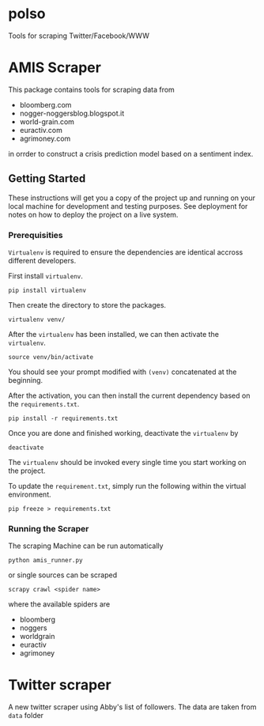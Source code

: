 polso
=====

Tools for scraping Twitter/Facebook/WWW


# AMIS Scraper

This package contains tools for scraping data from

* bloomberg.com
* nogger-noggersblog.blogspot.it
* world-grain.com
* euractiv.com
* agrimoney.com

in orrder to construct a crisis prediction model based on a sentiment index.

## Getting Started

These instructions will get you a copy of the project up and running on your local machine for development and testing purposes. See deployment for notes on how to deploy the project on a live system.

### Prerequisities

`Virtualenv` is required to ensure the dependencies are identical accross
different developers.

First install `virtualenv`.

```
pip install virtualenv
```

Then create the directory to store the packages.

```
virtualenv venv/
```

After the `virtualenv` has been installed, we can then activate the
`virtualenv`.

```
source venv/bin/activate
```

You should see your prompt modified with `(venv)` concatenated at the beginning.

After the activation, you can then install the current dependency based on the
`requirements.txt`.

```
pip install -r requirements.txt
```

Once you are done and finished working, deactivate the `virtualenv` by

```
deactivate
```

The `virtualenv` should be invoked every single time you start working on the
project.

To update the `requirement.txt`, simply run the following within the virtual
environment.

```
pip freeze > requirements.txt
```

### Running the Scraper

The scraping Machine can be run automatically

```
python amis_runner.py
```
or single sources can be scraped

```
scrapy crawl <spider name>
```

where the available spiders are

* bloomberg
* noggers
* worldgrain
* euractiv
* agrimoney

# Twitter scraper

A new twitter scraper using Abby's list of followers.
The data are taken from `data` folder 

